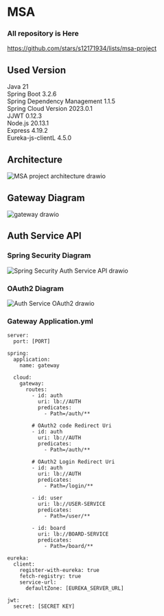 # MSA
### All repository is Here
https://github.com/stars/s12171934/lists/msa-project

## Used Version
Java 21   
Spring Boot 3.2.6   
Spring Dependency Management 1.1.5   
Spring Cloud Version 2023.0.1   
JJWT 0.12.3   
Node.js 20.13.1   
Express 4.19.2   
Eureka-js-clientL 4.5.0   


## Architecture
![MSA project architecture drawio](https://github.com/s12171934/toy-gateway/assets/148848550/c7c8b057-b0db-4898-8743-af070f8e5189)

## Gateway Diagram
![gateway drawio](https://github.com/s12171934/toy-gateway/assets/148848550/5b0cb993-e6ee-4823-b3c0-3057269d8eb9)

## Auth Service API

### Spring Security Diagram
![Spring Security Auth Service API drawio](https://github.com/s12171934/toy-gateway/assets/148848550/b3101bcc-94fa-4467-9eaa-925319c8a788)


### OAuth2 Diagram
![Auth Service OAuth2 drawio](https://github.com/s12171934/toy-gateway/assets/148848550/a85c2209-94c0-4c40-9968-30640d196ce5)


### Gateway Application.yml
```
server:
  port: [PORT]

spring:
  application:
    name: gateway

  cloud:
    gateway:
      routes:
        - id: auth
          uri: lb://AUTH
          predicates:
            - Path=/auth/**

        # OAuth2 code Redirect Uri
        - id: auth
          uri: lb://AUTH
          predicates:
            - Path=/auth/**

        # OAuth2 Login Redirect Uri
        - id: auth
          uri: lb://AUTH
          predicates:
            - Path=/login/**

        - id: user
          uri: lb://USER-SERVICE
          predicates:
            - Path=/user/**

        - id: board
          uri: lb://BOARD-SERVICE
          predicates:
            - Path=/board/**    

eureka:
  client:
    register-with-eureka: true
    fetch-registry: true
    service-url:
      defaultZone: [EUREKA_SERVER_URL]

jwt:
  secret: [SECRET KEY]

```


